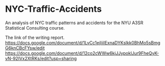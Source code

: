 # NYC-Traffic-Accidents
An analysis of NYC traffic patterns and accidents for the NYU A3SR Statistical Consulting course.

The link of the writing report. https://docs.google.com/document/d/1LvCc1ejIiiIExnaDYKslkk0BhMo5sBmgG6knCBcFYsw/edit
https://docs.google.com/document/d/12co2cWWw6kjJJypoklJur9FheQyK-vN-92IVx2XtRKs/edit?usp=sharing
